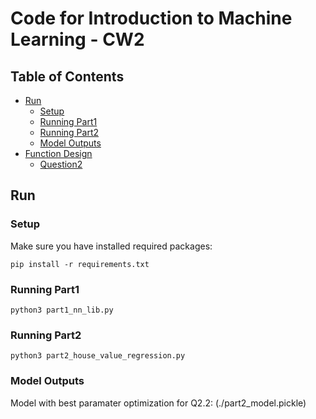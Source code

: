 # Code for Introduction to Machine Learning - CW2

## Table of Contents
- [Run](#run)
  - [Setup](#setup)
  - [Running Part1](#running-part1)
  - [Running Part2](#running-part2)
  - [Model Outputs](#model-outputs)
- [Function Design](#function-design)
  - [Question2](#question2-implementation)


## Run

### Setup
Make sure you have installed required packages:
```
pip install -r requirements.txt
```

### Running Part1
```
python3 part1_nn_lib.py
```

### Running Part2
```
python3 part2_house_value_regression.py
```


### Model Outputs
Model with best paramater optimization for Q2.2:
(./part2_model.pickle)



